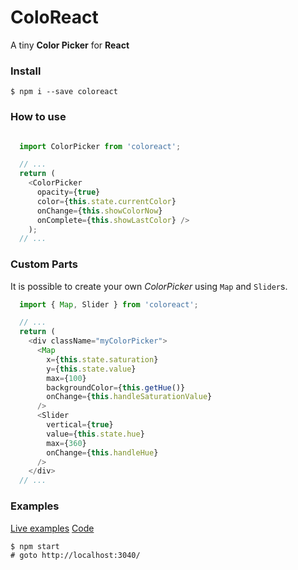 # ColoReact

A tiny **Color Picker** for **React**


### Install

```
$ npm i --save coloreact
```

### How to use

```js

  import ColorPicker from 'coloreact';

  // ...
  return (
    <ColorPicker
      opacity={true}
      color={this.state.currentColor}
      onChange={this.showColorNow}
      onComplete={this.showLastColor} />
    );
  // ...

```

### Custom Parts

It is possible to create your own _ColorPicker_ using `Map` and `Slider`s.


```js
  import { Map, Slider } from 'coloreact';

  // ...
  return (
    <div className="myColorPicker">
      <Map
        x={this.state.saturation}
        y={this.state.value}
        max={100}
        backgroundColor={this.getHue()}
        onChange={this.handleSaturationValue}
      />
      <Slider
        vertical={true}
        value={this.state.hue}
        max={360}
        onChange={this.handleHue}
      />
    </div>  
  // ...


```

### Examples

[Live examples](https://elrumordelaluz.github.io/coloreact/)
[Code](https://github.com/elrumordelaluz/coloreact/tree/master/examples)

```
$ npm start
# goto http://localhost:3040/
```
